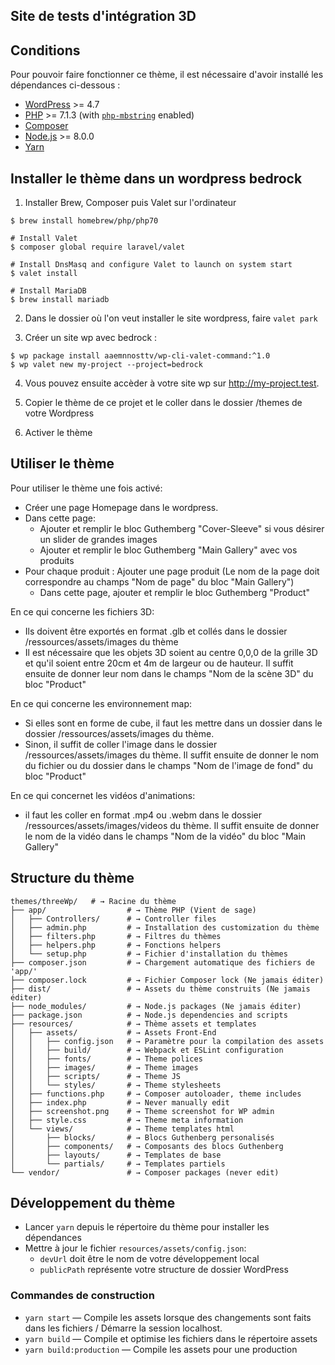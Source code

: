 ## Site de tests d'intégration 3D

## Conditions

Pour pouvoir faire fonctionner ce thème, il est nécessaire d'avoir installé les dépendances ci-dessous :

- [WordPress](https://wordpress.org/) >= 4.7
- [PHP](https://secure.php.net/manual/en/install.php) >= 7.1.3 (with [`php-mbstring`](https://secure.php.net/manual/en/book.mbstring.php) enabled)
- [Composer](https://getcomposer.org/download/)
- [Node.js](http://nodejs.org/) >= 8.0.0
- [Yarn](https://yarnpkg.com/en/docs/install)

## Installer le thème dans un wordpress bedrock

1. Installer Brew, Composer puis Valet sur l'ordinateur

```# Install PHP 7.0
$ brew install homebrew/php/php70

# Install Valet
$ composer global require laravel/valet

# Install DnsMasq and configure Valet to launch on system start
$ valet install

# Install MariaDB
$ brew install mariadb
```

2. Dans le dossier où l'on veut installer le site wordpress, faire
   `valet park`

3. Créer un site wp avec bedrock :

```
$ wp package install aaemnnosttv/wp-cli-valet-command:^1.0
$ wp valet new my-project --project=bedrock
```

4. Vous pouvez ensuite accèder à votre site wp sur http://my-project.test.

5. Copier le thème de ce projet et le coller dans le dossier /themes de votre Wordpress

6. Activer le thème

## Utiliser le thème

Pour utiliser le thème une fois activé:

- Créer une page Homepage dans le wordpress.
- Dans cette page:
  - Ajouter et remplir le bloc Guthemberg "Cover-Sleeve" si vous désirer un slider de grandes images
  - Ajouter et remplir le bloc Guthemberg "Main Gallery" avec vos produits
- Pour chaque produit : Ajouter une page produit (Le nom de la page doit correspondre au champs "Nom de page" du bloc "Main Gallery")
  - Dans cette page, ajouter et remplir le bloc Guthemberg "Product"

En ce qui concerne les fichiers 3D:

- Ils doivent être exportés en format .glb et collés dans le dossier /ressources/assets/images du thème
- Il est nécessaire que les objets 3D soient au centre 0,0,0 de la grille 3D et qu'il soient entre 20cm et 4m de largeur ou de hauteur.
  Il suffit ensuite de donner leur nom dans le champs "Nom de la scène 3D" du bloc "Product"

En ce qui concerne les environnement map:

- Si elles sont en forme de cube, il faut les mettre dans un dossier dans le dossier /ressources/assets/images du thème.
- Sinon, il suffit de coller l'image dans le dossier /ressources/assets/images du thème.
  Il suffit ensuite de donner le nom du fichier ou du dossier dans le champs "Nom de l'image de fond" du bloc "Product"

En ce qui concernet les vidéos d'animations:

- il faut les coller en format .mp4 ou .webm dans le dossier /ressources/assets/images/videos du thème.
  Il suffit ensuite de donner le nom de la vidéo dans le champs "Nom de la vidéo" du bloc "Main Gallery"

## Structure du thème

```shell
themes/threeWp/   # → Racine du thème
├── app/                  # → Thème PHP (Vient de sage)
│   ├── Controllers/      # → Controller files
│   ├── admin.php         # → Installation des customization du thème
│   ├── filters.php       # → Filtres du thèmes
│   ├── helpers.php       # → Fonctions helpers
│   └── setup.php         # → Fichier d'installation du thèmes
├── composer.json         # → Chargement automatique des fichiers de 'app/'
├── composer.lock         # → Fichier Composer lock (Ne jamais éditer)
├── dist/                 # → Assets du thème construits (Ne jamais éditer)
├── node_modules/         # → Node.js packages (Ne jamais éditer)
├── package.json          # → Node.js dependencies and scripts
├── resources/            # → Thème assets et templates
│   ├── assets/           # → Assets Front-End
│   │   ├── config.json   # → Paramètre pour la compilation des assets
│   │   ├── build/        # → Webpack et ESLint configuration
│   │   ├── fonts/        # → Theme polices
│   │   ├── images/       # → Theme images
│   │   ├── scripts/      # → Theme JS
│   │   └── styles/       # → Theme stylesheets
│   ├── functions.php     # → Composer autoloader, theme includes
│   ├── index.php         # → Never manually edit
│   ├── screenshot.png    # → Theme screenshot for WP admin
│   ├── style.css         # → Theme meta information
│   └── views/            # → Theme templates html
│       ├── blocks/       # → Blocs Guthenberg personalisés
│       ├── components/   # → Composants des blocs Guthenberg
│       ├── layouts/      # → Templates de base
│       └── partials/     # → Templates partiels
└── vendor/               # → Composer packages (never edit)
```

## Développement du thème

- Lancer `yarn` depuis le répertoire du thème pour installer les dépendances
- Mettre à jour le fichier `resources/assets/config.json`:
  - `devUrl` doit être le nom de votre développement local
  - `publicPath` représente votre structure de dossier WordPress

### Commandes de construction

- `yarn start` — Compile les assets lorsque des changements sont faits dans les fichiers / Démarre la session localhost.
- `yarn build` — Compile et optimise les fichiers dans le répertoire assets
- `yarn build:production` — Compile les assets pour une production

